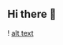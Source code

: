 ## Hi there 👋

<!--#Angela Leavitt is a creative professional with a strong foundation in digital marketing and graphic design. She holds undergraduate degrees in Graphic Design and Psychology and is currently pursuing a Master’s in Graphic Information Technology.

 In her role as Program Manager at ASU in California, she creates inclusive events for ASU California students and designs and executes all marketing efforts for campus events. Using her expertise in graphic design, she crafts impactful campaigns that engage diverse audiences. Angela has over two decades of experience in education, including her previous work at FIDM, where she applied her creativity to manage social media, design graphics, and meet with students to assist with their career needs.

Her career highlights also include designing handbags for stores globally and for celebrity clients, blending creativity with a deep understanding of client needs. She has extensive experience in digital marketing for multiple clients.

With a passion for innovation and storytelling, Angela strives to create meaningful connections through design, technology, and strategic communication.#
**aeleavit/aeleavit** is a ✨ _special_ ✨ repository because its `README.md` (this file) appears on your GitHub profile.

Here are some ideas to get you started:

#Angela Leavitt is a creative professional with a strong foundation in digital marketing and graphic design. She holds undergraduate degrees in Graphic Design and Psychology and is currently pursuing a Master’s in Graphic Information Technology.

 In her role as Program Manager at ASU in California, she creates inclusive events for ASU California students and designs and executes all marketing efforts for campus events. Using her expertise in graphic design, she crafts impactful campaigns that engage diverse audiences. Angela has over two decades of experience in education, including her previous work at FIDM, where she applied her creativity to manage social media, design graphics, and meet with students to assist with their career needs.

Her career highlights also include designing handbags for stores globally and for celebrity clients, blending creativity with a deep understanding of client needs. She has extensive experience in digital marketing for multiple clients.

With a passion for innovation and storytelling, Angela strives to create meaningful connections through design, technology, and strategic communication.#

## h2  📫 How to reach me: [title](https://www.linkedin.com/in/angela-e-leavitt/)
### h3 😄 Pronouns: She/Her
#### h4 ⚡ Fun fact: ...I enjoy cycling, road and gravel, painting, and all things creative. 
-->
! [alt text](image.jpg)